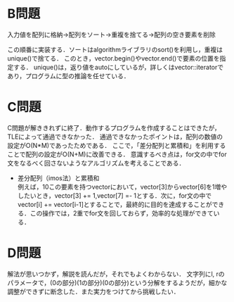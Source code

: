 # B問題
入力値を配列に格納→配列をソート→重複を捨てる→配列の空き要素を削除

この順番に実装する．ソートはalgorithmライブラリのsort()を利用し，重複はunique()で捨てる．
このとき，vector.begin()やvector.end()で要素の位置を指定する．
unique()は，返り値をautoにしているが，詳しくはvector<int>::iteratorであり，プログラムに型の推論を任せている．


# C問題
C問題が解ききれずに終了．動作するプログラムを作成することはできたが，TLEによって通過できなかった．
通過できなかったポイントは，配列の数値の設定がO(N*M)であったためである．
ここで，「差分配列と累積和」を利用することで配列の設定がO(N+M)に改善できる．
意識するべき点は，for文の中でfor文をなるべく回さないようなアルゴリズムを考えることである．

- 差分配列（imos法）と累積和<br>
例えば，10この要素を持つvectorにおいて，vector[3]からvector[6]を1増やしたいとき，vector[3] += 1,vector[7] =- 1とする．次に，for文の中でvector[i] += vector[i-1]とすることで，最終的に目的を達成することができる．この操作では，2重でfor文を回しておらず，効率的な処理ができている．


# D問題
解法が思いつかず，解説を読んだが，それでもよくわからない．
文字列にl, rのパラメータで，(0の部分)(1の部分)(0の部分)という分解をするようだが，細かな調整ができずに断念した．また実力をつけてから挑戦したい．